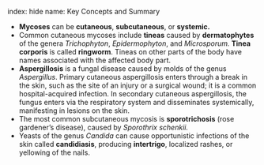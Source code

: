 index: hide
name: Key Concepts and Summary

  *  **Mycoses** can be  **cutaneous**,  **subcutaneous**, or  **systemic.**
  * Common cutaneous mycoses include  **tineas** caused by  **dermatophytes** of the genera  *Trichophyton*,  *Epidermophyton*, and  *Microsporum.*  **Tinea corporis** is called  **ringworm**. Tineas on other parts of the body have names associated with the affected body part.
  *  **Aspergillosis** is a fungal disease caused by molds of the genus  *Aspergillus*. Primary cutaneous aspergillosis enters through a break in the skin, such as the site of an injury or a surgical wound; it is a common hospital-acquired infection. In secondary cutaneous aspergillosis, the fungus enters via the respiratory system and disseminates systemically, manifesting in lesions on the skin.
  * The most common subcutaneous mycosis is  **sporotrichosis** (rose gardener’s disease), caused by  *Sporothrix schenkii.*
  * Yeasts of the genus  *Candida* can cause opportunistic infections of the skin called  **candidiasis**, producing  **intertrigo**, localized rashes, or yellowing of the nails.
